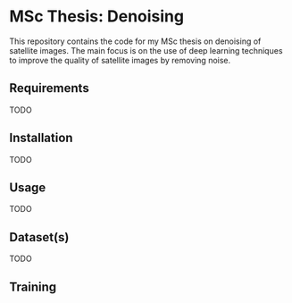 # MSc Thesis: Denoising

This repository contains the code for my MSc thesis on denoising of satellite images. The main focus is on the use of deep learning techniques to improve the quality of satellite images by removing noise.

## Requirements

TODO

## Installation

TODO

## Usage

TODO

## Dataset(s)

TODO

## Training

